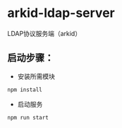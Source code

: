 # arkid-ldap-server
LDAP协议服务端（arkid）

## 启动步骤：
- 安装所需模块
```bash
npm install
```

- 启动服务
```bash
npm run start
```
